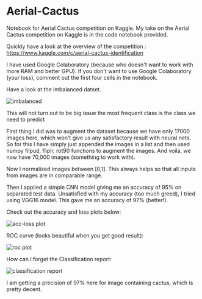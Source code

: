 # Aerial-Cactus
Notebook for Aerial Cactus competition on Kaggle.
My take on the Aerial Cactus competition on Kaggle is in the code notebook provided.

Quickly have a look at the overview of the competition : https://www.kaggle.com/c/aerial-cactus-identification

I have used Google Colaboratory (because who doesn't want to work with more RAM and better GPU). If you don't want to use Google Colaboratory (your loss), comment out the first four cells in the notebook.

Have a look at the imbalanced datset.

![imbalanced](https://user-images.githubusercontent.com/29707088/58657651-60fd4c00-833c-11e9-8a68-3cb3431da907.png)

This will not turn out to be big issue the most frequent class is the class we need to predict

First thing I did was to augment the dataset because we have only 17000 images here, which won't give us any satisfactory result with neural nets. So for this I have simply just appended the images in a list and then used numpy filpud, fliplr, rot90 functions to augment the images. And voila, we now have 70,000 images (something to work with).

Now I normalized images between [0,1]. This always helps so that all inputs from images are in comparable range.

Then I applied a simple CNN model giving me an accuracy of 95% on separated test data.
Unsatisfied with my accuracy (too much greed), I tried using VGG16 model. This gave me an accuracy of 97% (better!).

Check out the accuracy and loss plots  below:

![acc-loss plot](https://user-images.githubusercontent.com/29707088/58657479-f77d3d80-833b-11e9-8ffa-a542642b718f.png)

ROC curve (looks beautiful when you get good result):

![roc plot](https://user-images.githubusercontent.com/29707088/58657522-0fed5800-833c-11e9-9346-292cbec5f754.png)

How can I forget the Classification report:

![classification report](https://user-images.githubusercontent.com/29707088/58657915-eed93700-833c-11e9-8994-f80ee950f38c.PNG)

I am getting a precision of 97% here for image containing cactus, which is pretty decent.
